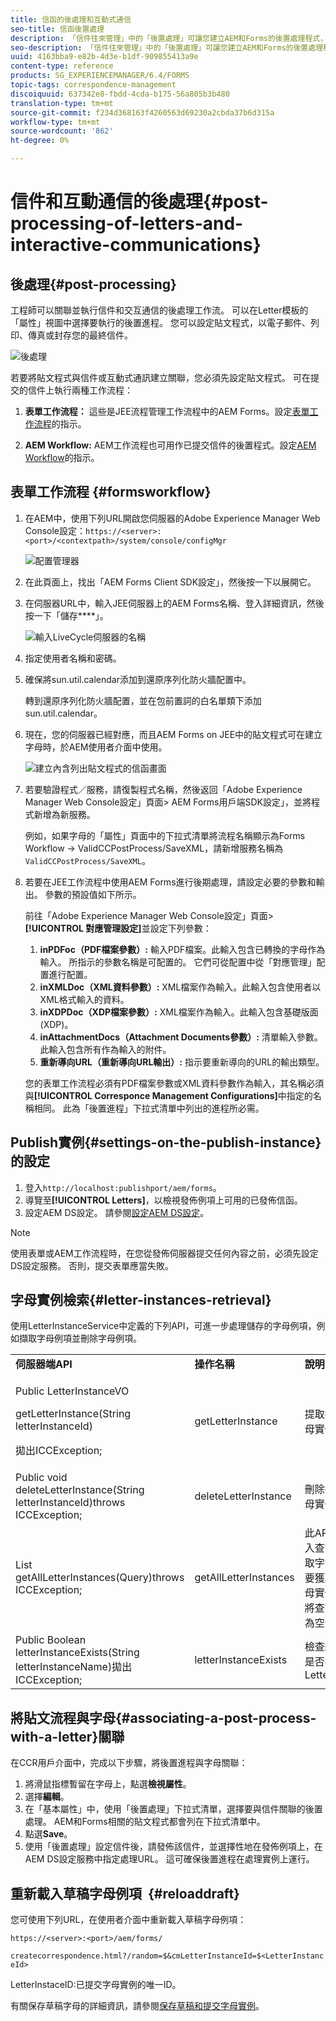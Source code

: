 ```yaml
---
title: 信函的後處理和互動式通信
seo-title: 信函後置處理
description: 「信件往來管理」中的「後置處理」可讓您建立AEM和Forms的後置處理程式，例如列印和電子郵件，並將它們與您的信件整合。
seo-description: 「信件往來管理」中的「後置處理」可讓您建立AEM和Forms的後置處理程式，例如列印和電子郵件，並將它們與您的信件整合。
uuid: 4163bba9-e82b-4d3e-b1df-909855413a9e
content-type: reference
products: SG_EXPERIENCEMANAGER/6.4/FORMS
topic-tags: correspondence-management
discoiquuid: 637342e8-fbdd-4cda-b175-56a805b3b480
translation-type: tm+mt
source-git-commit: f234d368163f4260563d69230a2cbda37b6d315a
workflow-type: tm+mt
source-wordcount: '862'
ht-degree: 0%

---
```



# 信件和互動通信的後處理{#post-processing-of-letters-and-interactive-communications}

## 後處理{#post-processing}

工程師可以關聯並執行信件和交互通信的後處理工作流。 可以在Letter模板的「屬性」視圖中選擇要執行的後置進程。 您可以設定貼文程式，以電子郵件、列印、傳真或封存您的最終信件。

![後處理](assets/ppoverview.png)

若要將貼文程式與信件或互動式通訊建立關聯，您必須先設定貼文程式。 可在提交的信件上執行兩種工作流程：

1. **表單工作流程：** 這些是JEE流程管理工作流程中的AEM Forms。設定[表單工作流程](#formsworkflow)的指示。

1. **AEM Workflow:** AEM工作流程也可用作已提交信件的後置程式。設定[AEM Workflow](/help/forms/using/aem-forms-workflow.md)的指示。

## 表單工作流程 {#formsworkflow}

1. 在AEM中，使用下列URL開啟您伺服器的Adobe Experience Manager Web Console設定：`https://<server>:<port>/<contextpath>/system/console/configMgr`

   ![配置管理器](assets/2configmanager-1.png)

1. 在此頁面上，找出「AEM Forms Client SDK設定」，然後按一下以展開它。
1. 在伺服器URL中，輸入JEE伺服器上的AEM Forms名稱、登入詳細資訊，然後按一下「儲存&#x200B;****」。

   ![輸入LiveCycle伺服器的名稱](assets/1cofigmanager.png)

1. 指定使用者名稱和密碼。
1. 確保將sun.util.calendar添加到還原序列化防火牆配置中。

   轉到還原序列化防火牆配置，並在包前置詞的白名單類下添加sun.util.calendar。

1. 現在，您的伺服器已經對應，而且AEM Forms on JEE中的貼文程式可在建立字母時，於AEM使用者介面中使用。

   ![建立內含列出貼文程式的信函畫面](assets/0configmanager.png)

1. 若要驗證程式／服務，請復製程式名稱，然後返回「Adobe Experience Manager Web Console設定」頁面> AEM Forms用戶端SDK設定」，並將程式新增為新服務。

   例如，如果字母的「屬性」頁面中的下拉式清單將流程名稱顯示為Forms Workflow -> ValidCCPostProcess/SaveXML，請新增服務名稱為`ValidCCPostProcess/SaveXML`。

1. 若要在JEE工作流程中使用AEM Forms進行後期處理，請設定必要的參數和輸出。 參數的預設值如下所示。

   前往「Adobe Experience Manager Web Console設定」頁面> **[!UICONTROL 對應管理設定]**&#x200B;並設定下列參數：

   1. **inPDFoc（PDF檔案參數）:** 輸入PDF檔案。此輸入包含已轉換的字母作為輸入。 所指示的參數名稱是可配置的。 它們可從配置中從「對應管理」配置進行配置。
   1. **inXMLDoc（XML資料參數）:** XML檔案作為輸入。此輸入包含使用者以XML格式輸入的資料。
   1. **inXDPDoc（XDP檔案參數）:** XML檔案作為輸入。此輸入包含基礎版面(XDP)。
   1. **inAttachmentDocs（Attachment Documents參數）:** 清單輸入參數。此輸入包含所有作為輸入的附件。
   1. **重新導向URL（重新導向URL輸出）:** 指示要重新導向的URL的輸出類型。

   您的表單工作流程必須有PDF檔案參數或XML資料參數作為輸入，其名稱必須與&#x200B;**[!UICONTROL Corresponce Management Configurations]**&#x200B;中指定的名稱相同。 此為「後置進程」下拉式清單中列出的進程所必需。

## Publish實例{#settings-on-the-publish-instance}的設定

1. 登入`http://localhost:publishport/aem/forms`。
1. 導覽至&#x200B;**[!UICONTROL Letters]**，以檢視發佈例項上可用的已發佈信函。
1. 設定AEM DS設定。 請參閱[設定AEM DS設定](/help/forms/using/configuring-the-processing-server-url-.md)。

>[!NOTE]
>
>使用表單或AEM工作流程時，在您從發佈伺服器提交任何內容之前，必須先設定DS設定服務。 否則，提交表單應當失敗。

## 字母實例檢索{#letter-instances-retrieval}

使用LetterInstanceService中定義的下列API，可進一步處理儲存的字母例項，例如擷取字母例項並刪除字母例項。

<table> 
 <tbody> 
  <tr> 
   <td><strong>伺服器端API</strong></td> 
   <td><strong>操作名稱</strong></td> 
   <td><strong>說明</strong></td> 
  </tr> 
  <tr> 
   <td><p>Public LetterInstanceVO</p> <p>getLetterInstance(String letterInstanceId)</p> <p>拋出ICCException; </p> </td> 
   <td>getLetterInstance</td> 
   <td>提取指定的字母實例 </td> 
  </tr> 
  <tr> 
   <td>Public void deleteLetterInstance(String letterInstanceId)throws ICCException; </td> 
   <td>deleteLetterInstance </td> 
   <td>刪除指定的字母實例 </td> 
  </tr> 
  <tr> 
   <td>List getAllLetterInstances(Query)throws ICCException; </td> 
   <td>getAllLetterInstances </td> 
   <td>此API會根據輸入查詢參數讀取字母實例。 要獲取所有字母實例，可以將查詢參數作為空值傳遞。<br /> </td> 
  </tr> 
  <tr> 
   <td>Public Boolean letterInstanceExists(String letterInstanceName)拋出ICCException; </td> 
   <td>letterInstanceExists </td> 
   <td>檢查給定名稱是否存在LetterInstance </td> 
  </tr> 
 </tbody> 
</table>

## 將貼文流程與字母{#associating-a-post-process-with-a-letter}關聯

在CCR用戶介面中，完成以下步驟，將後置進程與字母關聯：

1. 將滑鼠指標暫留在字母上，點選&#x200B;**檢視屬性**。
1. 選擇&#x200B;**編輯**。
1. 在「基本屬性」中，使用「後置處理」下拉式清單，選擇要與信件關聯的後置處理。 AEM和Forms相關的貼文程式都會列在下拉式清單中。
1. 點選&#x200B;**Save**。
1. 使用「後置處理」設定信件後，請發佈該信件，並選擇性地在發佈例項上，在AEM DS設定服務中指定處理URL。 這可確保後置進程在處理實例上運行。

## 重新載入草稿字母例項  {#reloaddraft}

您可使用下列URL，在使用者介面中重新載入草稿字母例項：

`https://<server>:<port>/aem/forms/`

`createcorrespondence.html?/random=$&cmLetterInstanceId=$<LetterInstanceId>`

LetterInstaceID:已提交字母實例的唯一ID。

有關保存草稿字母的詳細資訊，請參閱[保存草稿和提交字母實例](/help/forms/using/create-correspondence.md#savingdrafts)。
